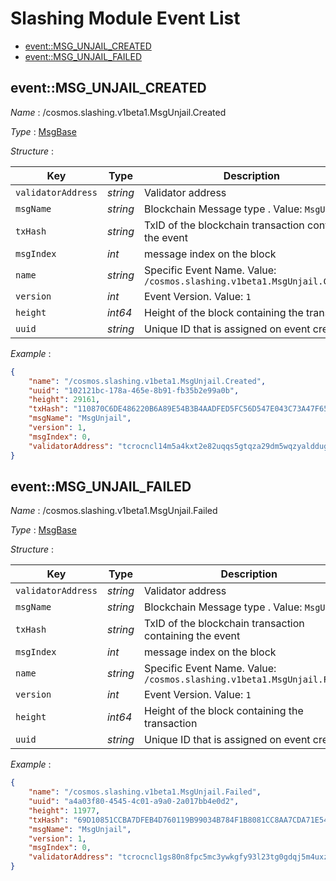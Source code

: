 # Slashing Module Event List
  - [event::MSG_UNJAIL_CREATED](#event_MSG_UNJAIL_CREATED)
  - [event::MSG_UNJAIL_FAILED](#event_MSG_UNJAIL_FAILED) 

## event::MSG_UNJAIL_CREATED
*Name* : /cosmos.slashing.v1beta1.MsgUnjail.Created

*Type* : [MsgBase](../README.md#MsgBase)

*Structure* : 

| Key                | Type     | Description                                                              |
| ------------------ | -------- | ------------------------------------------------------------------------ |
| `validatorAddress` | *string* | Validator address                                                        |
| `msgName`          | *string* | Blockchain Message type . Value: `MsgUnjail`                             |
| `txHash`           | *string* | TxID of the blockchain transaction containing the event                  |
| `msgIndex`         | *int*    | message index on the block                                               |
| `name`             | *string* | Specific Event Name. Value: `/cosmos.slashing.v1beta1.MsgUnjail.Created` |
| `version`          | *int*    | Event Version. Value: `1`                                                |
| `height`           | *int64*  | Height of the block containing the transaction                           |
| `uuid`             | *string* | Unique ID that is assigned on event creation                             |

*Example* :

```json
{
    "name": "/cosmos.slashing.v1beta1.MsgUnjail.Created",
    "uuid": "102121bc-178a-465e-8b91-fb35b2e99a0b",
    "height": 29161,
    "txHash": "110870C6DE486220B6A89E54B3B4AADFED5FC56D547E043C73A47F657BC328BC",
    "msgName": "MsgUnjail",
    "version": 1,
    "msgIndex": 0,
    "validatorAddress": "tcrocncl14m5a4kxt2e82uqqs5gtqza29dm5wqzyalddug5"
}
```

## event::MSG_UNJAIL_FAILED
*Name* : /cosmos.slashing.v1beta1.MsgUnjail.Failed

*Type* : [MsgBase](../README.md#MsgBase)

*Structure* : 

| Key                | Type     | Description                                                             |
| ------------------ | -------- | ----------------------------------------------------------------------- |
| `validatorAddress` | *string* | Validator address                                                       |
| `msgName`          | *string* | Blockchain Message type . Value: `MsgUnjail`                            |
| `txHash`           | *string* | TxID of the blockchain transaction containing the event                 |
| `msgIndex`         | *int*    | message index on the block                                              |
| `name`             | *string* | Specific Event Name. Value: `/cosmos.slashing.v1beta1.MsgUnjail.Failed` |
| `version`          | *int*    | Event Version. Value: `1`                                               |
| `height`           | *int64*  | Height of the block containing the transaction                          |
| `uuid`             | *string* | Unique ID that is assigned on event creation                            |

*Example* :

```json
{
    "name": "/cosmos.slashing.v1beta1.MsgUnjail.Failed",
    "uuid": "a4a03f80-4545-4c01-a9a0-2a017bb4e0d2",
    "height": 11977,
    "txHash": "69D10851CCBA7DFEB4D760119B99034B784F1B8081CC8AA7CDA71E54CAA2B74B",
    "msgName": "MsgUnjail",
    "version": 1,
    "msgIndex": 0,
    "validatorAddress": "tcrocncl1gs80n8fpc5mc3ywkgfy93l23tg0gdqj5m4uxzk"
}
```
